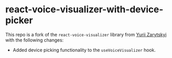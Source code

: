 # react-voice-visualizer-with-device-picker

This repo is a fork of the  `react-voice-visualizer` library from [Yurii Zarytskyi](https://github.com/YZarytskyi/react-voice-visualizer) with the following changes:

- Added device picking functionality to the `useVoiceVisualizer` hook.